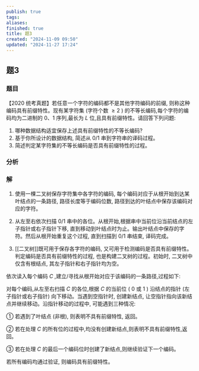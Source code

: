 ```yaml
---
publish: true
tags: 
aliases: 
finished: true
title: 题3
created: "2024-11-09 09:50"
updated: "2024-11-27 17:24"
---
```

## 题3
### 题目
【2020 统考真题】若任意一个字符的编码都不是其他字符编码的前缀, 则称这种编码具有前缀特性。现有某字符集 (字符个数 $\geq  2$ ) 的不等长编码,每个字符的编码均为二进制的 0、1 序列,最长为 $L$ 位,且具有前缀特性。请回答下列问题:
1. 哪种数据结构适宜保存上述具有前缀特性的不等长编码?
2. 基于你所设计的数据结构, 简述从 $0/1$ 串到字符串的译码过程。
3. 简述判定某字符集的不等长编码是否具有前缀特性的过程。
### 分析

### 解
1) 使用一棵二叉树保存字符集中各字符的编码, 每个编码对应于从根开始到达某叶结点的一条路径, 路径长度等于编码位数, 路径到达的叶结点中保存该编码对应的字符。

2) 从左至右依次扫描 $0/1$ 串中的各位。从根开始,根据串中当前位沿当前结点的左子指针或右子指针下移, 直到移动到叶结点时为止。输出叶结点中保存的字符。然后从根开始重复这个过程, 直到扫描到 0/1 串结束, 译码完成。

3) [[二叉树]]既可用于保存各字符的编码, 又可用于检测编码是否具有前缀特性。判定编码是否具有前缀特性的过程, 也是构建二叉树的过程。初始时, 二叉树中仅含有根结点, 其左子指针和右子指针均为空。

依次读入每个编码 $C$ ,建立/寻找从根开始对应于该编码的一条路径,过程如下:

对每个编码,从左至右扫描 $C$ 的各位,根据 $C$ 的当前位 ( 0 或 1 ) 沿结点的指针 (左子指针或右子指针) 向下移动。当遇到空指针时, 创建新结点, 让空指针指向该新结点并继续移动。沿指针移动的过程中, 可能遇到三种情况:

① 若遇到了叶结点 (非根), 则表明不具有前缀特性, 返回。

② 若在处理 $C$ 的所有位的过程中,均没有创建新结点,则表明不具有前缀特性,返回。

③ 若在处理 $C$ 的最后一个编码位时创建了新结点,则继续验证下一个编码。

若所有编码均通过验证, 则编码具有前缀特性。